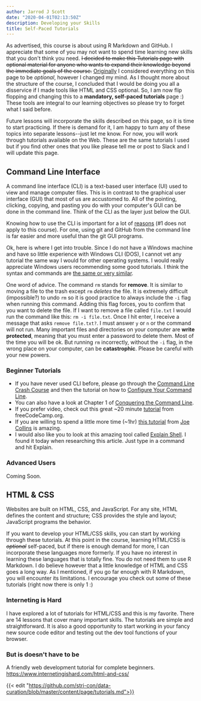 ```yaml
---
author: Jarrod J Scott
date: "2020-04-01T02:13:50Z"
description: Developing your Skills
title: Self-Paced Tutorials
---
```


As advertised, this course is about using R Markdown and GitHub. I appreciate that some of you may not want to spend time learning new skills that you don't think you need. ~~I decided to make this Tutorials page with optional material for anyone who wants to expand their knowledge beyond the immediate goals of the course.~~ [Originally](https://github.com/stri-con/data-curation/commit/8f29d8ea71775ed4d6ad26ca6ffc51e713a4b306#diff-229378f5e56ea68007086e49f4b0465d) I considered everything on this page to be *optional*, however I changed my mind. As I thought more about the structure of the course, I concluded that I would be doing you all a disservice if I made tools like HTML and CSS optional. So, I am now flip flopping and changing this to a **mandatory, self-paced tutorials** page :) These tools are integral to our learning objectives so please try to forget what I said before.

Future lessons will incorporate the skills described on this page, so it is time to start practicing. If there is demand for it, I am happy to turn any of these topics into separate lessons--just let me know. For now, you will work through tutorials available on the Web. These are the same tutorials I used but if you find other ones that you like please tell me or post to Slack and I will update this page.

## Command Line Interface

A command line interface (CLI) is a text-based user interface (UI) used to view and manage computer files. This is in contrast to the graphical user interface (GUI) that most of us are accustomed to. All of the pointing, clicking, copying, and pasting you do with your computer's GUI can be done in the command line. Think of the CLI as the layer just below the GUI.

Knowing how to use the CLI is important for a lot of [reasons](https://www.dataquest.io/blog/why-learn-the-command-line/) (#1 does not apply to this course). For one, using git and GitHub from the command line is far easier and more useful than the git GUI programs.

Ok, here is where I get into trouble. Since I do not have a Windows machine and have so little experience with Windows CLI (DOS), I cannot vet any tutorial the same way I would for other operating systems. I would really appreciate Windows users recommending some good tutorials. I think the syntax and commands are [the same or very similar](https://www.w3schools.com/whatis/whatis_cli.asp).

One word of advice. The command `rm` stands for **remove**. It is similar to moving a file to the trash except `rm` *deletes* the file. It is extremely difficult (impossible?) to undo `rm` so it is good practice to always include the `-i` flag when running this command. Adding this flag forces, you to confirm that you want to delete the file. If I want to remove a file called `file.txt` I would run the command like this: `rm -i file.txt`. Once I hit enter, I receive a message that asks `remove file.txt?`. I must answer `y` or `n` or the command will not run. Many important files and directories on your computer are **write protected**, meaning that you must enter a password to delete them. Most of the time you will be ok. But running `rm` incorrectly, without the `-i` flag, in the wrong place on your computer, can be **catastrophic**. Please be careful with your new powers.

### Beginner Tutorials

* If you have never used CLI before, please go through the [Command Line Crash Course](https://www.vikingcodeschool.com/web-development-basics/a-command-line-crash-course) and then the tutorial on how to [Configure Your Command Line](https://www.vikingcodeschool.com/web-development-basics/configure-your-command-line).
* You can also have a look at Chapter 1 of [Conquering the Command Line](http://conqueringthecommandline.com/book/basics).
* If you prefer video, check out this great ~20 minute [tutorial](https://www.youtube.com/watch?v=BFMyUgF6I8Y) from freeCodeCamp.org.
* If you are willing to spend a little more time (~1hr) [this tutorial](https://www.youtube.com/watch?v=oxuRxtrO2Ag) from [Joe Collins](https://www.youtube.com/channel/UCTfabOKD7Yty6sDF4POBVqA) is amazing.
* I would also like you to look at this amazing tool called [Explain Shell](https://explainshell.com/). I found it today when researching this article. Just type in a command and hit Explain.

###  Advanced Users

Coming Soon.

## HTML & CSS

Websites are built on HTML, CSS, and JavaScript. For any site, HTML defines the content and structure; CSS provides the style and layout; JavaScript programs the behavior.

If you want to develop your HTML/CSS skills, you can start by working through these tutorials. At this point in the course, learning HTML/CSS is ~~*optional*~~ self-paced, but if there is enough demand for more, I can incorporate these languages more formerly. If you have no interest in learning these languages that is totally fine. You do not need them to use R Markdown. I do believe however that a little knowledge of HTML and CSS goes a long way. As I mentioned, if you go far enough with R Markdown, you will encounter its limitations. I encourage you check out some of these tutorials (right now there is only 1 :)

### Interneting is Hard

I have explored a lot of tutorials for HTML/CSS and this is my favorite. There are 14 lessons that cover  many important skills. The tutorials are simple and straightforward. It is also a good opportunity to start working in your fancy new source code editor and testing out the dev tool functions of your browser.

### But is doesn't have to be

A friendly web development tutorial for complete beginners. https://www.internetingishard.com/html-and-css/


{{< edit "https://github.com/stri-con/data-curation/blob/master/content/page/tutorials.md">}}
